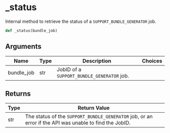 # _status

Internal method to retrieve the status of a `SUPPORT_BUNDLE_GENERATOR` job.
```py
def _status(bundle_job)
```

## Arguments
| Name        | Type | Description                                                                 | Choices |
|-------------|------|-----------------------------------------------------------------------------|---------|
| bundle_job  | str  | JobID of a `SUPPORT_BUNDLE_GENERATOR` job. |         |

## Returns
| Type | Return Value                                                                                   |
|------|-----------------------------------------------------------------------------------------------|
| str  | The status of the `SUPPORT_BUNDLE_GENERATOR` job, or an error if the API was unable to find the JobID. |
